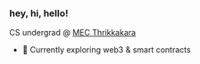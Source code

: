 ### hey, hi, hello!

CS undergrad @ [MEC Thrikkakara](http://www.modelengineering.college/)
- 🚀 Currently exploring web3 & smart contracts


<!-- - 👨‍💻 Full Stack Engineer -->
<!-- SahilSait/SahilSait is a ✨ special ✨ repository because its `README.md` (this file) appears on your GitHub profile.
You can click the Preview link to take a look at your changes. -->
<!-- - 💞️ I’m looking to collaborate on ... -->
<!-- - 👀 I’m interested in MERN stack and Django -->
